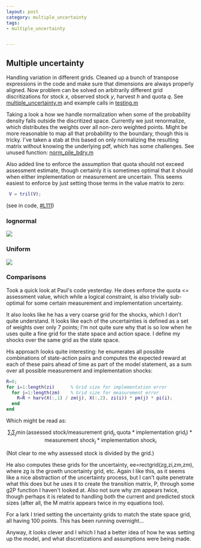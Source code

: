 ```yaml
---
layout: post
category: multiple_uncertainty
tags:
- multiple_uncertainty


---
```



## Multiple uncertainty

Handling variation in different grids.  Cleaned up a bunch of transpose
expressions in the code and make sure that dimensions are always
properly aligned.  Now problem can be solved on arbitrarily different
grid discritizations for stock $x$, observed stock $y$, harvest $h$
and quota $q$.  See [multiple_uncertainty.m](https://github.com/cboettig/multiple_uncertainty/blob/61e34979df93617e6229a6031ea624934acbe93c/inst/matlab/multiple_uncertainty.m) and example calls in
[testing.m](https://github.com/cboettig/multiple_uncertainty/blob/61e34979df93617e6229a6031ea624934acbe93c/inst/matlab/testing.m)

Taking a look a how we handle normalization when some of the
probability density falls outside the discritized space.  Currently we
just renormalize, which distributes the weights over all non-zero
weighted points.  Might be more reasonable to map all that probability
to the boundary, though this is tricky.  I've taken a stab at this
based on only normalizing the resulting matrix without knowing the
underlying pdf, which has some challenges.  See unused function:
[norm_pile_bdry.m](https://github.com/cboettig/multiple_uncertainty/blob/61e34979df93617e6229a6031ea624934acbe93c/inst/matlab/norm_pile_bdry.m)

Also added line to enforce the assumption that quota should not
exceed assessment estimate, though certainly it is sometimes optimal
that it should when either implementation or measurement are uncertain.
This seems easiest to enforce by just setting those terms in the value
matrix to zero:

```matlab
 V = tril(V);
````

(see in code, [#L111](https://github.com/cboettig/multiple_uncertainty/blob/61e34979df93617e6229a6031ea624934acbe93c/inst/matlab/multiple_uncertainty.m#L111))


### lognormal

![](http://carlboettiger.info/multiple_uncertainty/lognormal_multiple_uncertainty.svg)


### Uniform

![](http://carlboettiger.info/multiple_uncertainty/multiple_uncertainty.svg)

### Comparisons

Took a quick look at Paul's code yesterday.  He does enforce the quota <= assessment value, which while a logical constraint, is also trivially sub-optimal for some certain measurement and implementation uncertainty.

It also looks like he has a very coarse grid for the shocks, which I don't quite understand.  It looks like each of the uncertainties is defined as a set of weights over only 7 points; I'm not quite sure why that is so low when he uses quite a fine grid for the state space and action space.  I define my shocks over the same grid as the state space.

His approach looks quite interesting: he enumerates all possible combinations of state-action pairs and computes the expected reward at each of these pairs ahead of time as part of the model statement, as a sum over all possible measurement and implementation shocks:


```matlab
R=0;
for i=1:length(zi)      % Grid size for implementation error
  for j=1:length(zm)    % Grid size for measurement error
    R=R + harv(X(:,1) / zm(j), X(:,2), zi(i)) * pm(j) * pi(i);
  end
end
```

Which might be read as:

$$ \sum_i \sum_j \min \left(\textrm{assessed stock} / \textrm{measurement grid}_j,  \textrm{quota} * \textrm{implementation grid}_i\right)   * \textrm{measurement shock}_j * \textrm{implementation shock}_i $$

(Not clear to me why assessed stock is divided by the grid.)

He also computes these grids for the uncertainty, ee=rectgrid(zg,zi,zm,zm), where zg is the growth uncertainty grid, etc.  Again I like this, as it seems like a nice abstraction of the uncertainty process, but I can't quite penetrate what this does but he uses it to create the transition matrix, P, through some g2P function I haven't looked at.  Also not sure why zm appears twice, though perhaps it is related to handling both the current and predicted stock sizes (after all, the M matrix appears twice in my equations too).

For a lark I tried setting the uncertainty grids to match the state space grid, all having 100 points.  This has been running overnight...

Anyway, it looks clever and I which I had a better idea of how he was setting up the model, and what discretizations and assumptions were being made.
